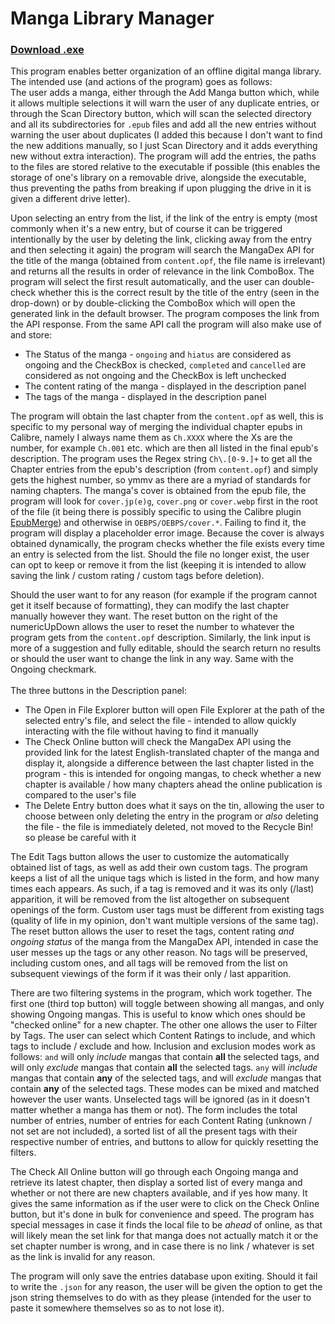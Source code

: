 # Manga Library Manager
### [Download .exe](https://github.com/ErisLoona/Manga-Library-Manager/releases/tag/v1.8)
This program enables better organization of an offline digital manga library. The intended use (and actions of the program) goes as follows:<br />
The user adds a manga, either through the Add Manga button which, while it allows multiple selections it will warn the user of any duplicate entries, or through the Scan Directory button, which will scan the selected directory and all its subdirectories for `.epub` files and add all the new entries without warning the user about duplicates (I added this because I don't want to find the new additions manually, so I just Scan Directory and it adds everything new without extra interaction). The program will add the entries, the paths to the files are stored relative to the executable if possible (this enables the storage of one's library on a removable drive, alongside the executable, thus preventing the paths from breaking if upon plugging the drive in it is given a different drive letter).<br />

Upon selecting an entry from the list, if the link of the entry is empty (most commonly when it's a new entry, but of course it can be triggered intentionally by the user by deleting the link, clicking away from the entry and then selecting it again) the program will search the MangaDex API for the title of the manga (obtained from `content.opf`, the file name is irrelevant) and returns all the results in order of relevance in the link ComboBox. The program will select the first result automatically, and the user can double-check whether this is the correct result by the title of the entry (seen in the drop-down) or by double-clicking the ComboBox which will open the generated link in the default browser. The program composes the link from the API response. From the same API call the program will also make use of and store:<br />

- The Status of the manga - `ongoing` and `hiatus` are considered as ongoing and the CheckBox is checked, `completed` and `cancelled` are considered as not ongoing and the CheckBox is left unchecked<br />
- The content rating of the manga - displayed in the description panel<br />
- The tags of the manga - displayed in the description panel

The program will obtain the last chapter from the `content.opf` as well, this is specific to my personal way of merging the individual chapter epubs in Calibre, namely I always name them as `Ch.XXXX` where the Xs are the number, for example `Ch.001` etc. which are then all listed in the final epub's description. The program uses the Regex string `Ch\.[0-9.]+` to get all the Chapter entries from the epub's description (from `content.opf`) and simply gets the highest number, so ymmv as there are a myriad of standards for naming chapters. The manga's cover is obtained from the epub file, the program will look for `cover.jp(e)g`, `cover.png` or `cover.webp` first in the root of the file (it being there is possibly specific to using the Calibre plugin [EpubMerge](https://github.com/JimmXinu/EpubMerge)) and otherwise in `OEBPS/OEBPS/cover.*`. Failing to find it, the program will display a placeholder error image. Because the cover is always obtained dynamically, the program checks whether the file exists every time an entry is selected from the list. Should the file no longer exist, the user can opt to keep or remove it from the list (keeping it is intended to allow saving the link / custom rating / custom tags before deletion).<br />

Should the user want to for any reason (for example if the program cannot get it itself because of formatting), they can modify the last chapter manually however they want. The reset button on the right of the numericUpDown allows the user to reset the number to whatever the program gets from the `content.opf` description. Similarly, the link input is more of a suggestion and fully editable, should the search return no results or should the user want to change the link in any way. Same with the Ongoing checkmark.<br /><br />
The three buttons in the Description panel:<br />
- The Open in File Explorer button will open File Explorer at the path of the selected entry's file, and select the file - intended to allow quickly interacting with the file without having to find it manually<br />
- The Check Online button will check the MangaDex API using the provided link for the latest English-translated chapter of the manga and display it, alongside a difference between the last chapter listed in the program - this is intended for ongoing mangas, to check whether a new chapter is available / how many chapters ahead the online publication is compared to the user's file<br />
- The Delete Entry button does what it says on the tin, allowing the user to choose between only deleting the entry in the program or *also* deleting the file - the file is immediately deleted, not moved to the Recycle Bin! so please be careful with it

The Edit Tags button allows the user to customize the automatically obtained list of tags, as well as add their own custom tags. The program keeps a list of all the unique tags which is listed in the form, and how many times each appears. As such, if a tag is removed and it was its only (/last) apparition, it will be removed from the list altogether on subsequent openings of the form. Custom user tags must be different from existing tags (quality of life in my opinion, don't want multiple versions of the same tag). The reset button allows the user to reset the tags, content rating *and ongoing status* of the manga from the MangaDex API, intended in case the user messes up the tags or any other reason. No tags will be preserved, including custom ones, and all tags will be removed from the list on subsequent viewings of the form if it was their only / last apparition.<br />

There are two filtering systems in the program, which work together. The first one (third top button) will toggle between showing all mangas, and only showing Ongoing mangas. This is useful to know which ones should be "checked online" for a new chapter. The other one allows the user to Filter by Tags. The user can select which Content Ratings to include, and which tags to include / exclude and how. Inclusion and exclusion modes work as follows: `and` will only *include* mangas that contain **all** the selected tags, and will only *exclude* mangas that contain **all** the selected tags. `any` will *include* mangas that contain **any** of the selected tags, and will *exclude* mangas that contain **any** of the selected tags. These modes can be mixed and matched however the user wants. Unselected tags will be ignored (as in it doesn't matter whether a manga has them or not). The form includes the total number of entries, number of entries for each Content Rating (unknown / not set are not included), a sorted list of all the present tags with their respective number of entries, and buttons to allow for quickly resetting the filters.<br />

The Check All Online button will go through each Ongoing manga and retrieve its latest chapter, then display a sorted list of every manga and whether or not there are new chapters available, and if yes how many. It gives the same information as if the user were to click on the Check Online button, but it's done in bulk for convenience and speed. The program has special messages in case it finds the local file to be *ahead* of online, as that will likely mean the set link for that manga does not actually match it or the set chapter number is wrong, and in case there is no link / whatever is set as the link is invalid for any reason.<br />

The program will only save the entries database upon exiting. Should it fail to write the `.json` for any reason, the user will be given the option to get the json string themselves to do with as they please (intended for the user to paste it somewhere themselves so as to not lose it).
